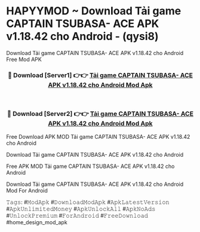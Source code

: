 # HAPYYMOD ~ Download Tải game CAPTAIN TSUBASA- ACE APK v1.18.42 cho Android - (qysi8)
Download Tải game CAPTAIN TSUBASA- ACE APK v1.18.42 cho Android Free Mod APK

<div align="center">
<h3>🔴 Download [Server1] 👉👉 <a href="https://apk-comot.site?title=Tải_game_CAPTAIN_TSUBASA-_ACE_APK_v1.18.42_cho_Android">Tải game CAPTAIN TSUBASA- ACE APK v1.18.42 cho Android Mod Apk</a></h3><br>

<h3>🔴 Download [Server2] 👉👉 <a href="https://apk-comot.site?title=Tải_game_CAPTAIN_TSUBASA-_ACE_APK_v1.18.42_cho_Android">Tải game CAPTAIN TSUBASA- ACE APK v1.18.42 cho Android Mod Apk</a></h3>
</div>


Free Download APK MOD Tải game CAPTAIN TSUBASA- ACE APK v1.18.42 cho Android

Download Tải game CAPTAIN TSUBASA- ACE APK v1.18.42 cho Android 

Free APK MOD Tải game CAPTAIN TSUBASA- ACE APK v1.18.42 cho Android 

Download Tải game CAPTAIN TSUBASA- ACE APK v1.18.42 cho Android Mod For Android

𝚃𝚊𝚐𝚜: #𝙼𝚘𝚍𝙰𝚙𝚔 #𝙳𝚘𝚠𝚗𝚕𝚘𝚊𝚍𝙼𝚘𝚍𝙰𝚙𝚔 #𝙰𝚙𝚔𝙻𝚊𝚝𝚎𝚜𝚝𝚅𝚎𝚛𝚜𝚒𝚘𝚗 #𝙰𝚙𝚔𝚄𝚗𝚕𝚒𝚖𝚒𝚝𝚎𝚍𝙼𝚘𝚗𝚎𝚢 #𝙰𝚙𝚔𝚄𝚗𝚕𝚘𝚌𝚔𝙰𝚕𝚕 #𝙰𝚙𝚔𝙽𝚘𝙰𝚍𝚜 #𝚄𝚗𝚕𝚘𝚌𝚔𝙿𝚛𝚎𝚖𝚒𝚞𝚖 #𝙵𝚘𝚛𝙰𝚗𝚍𝚛𝚘𝚒𝚍 #𝙵𝚛𝚎𝚎𝙳𝚘𝚠𝚗𝚕𝚘𝚊𝚍 #home_design_mod_apk